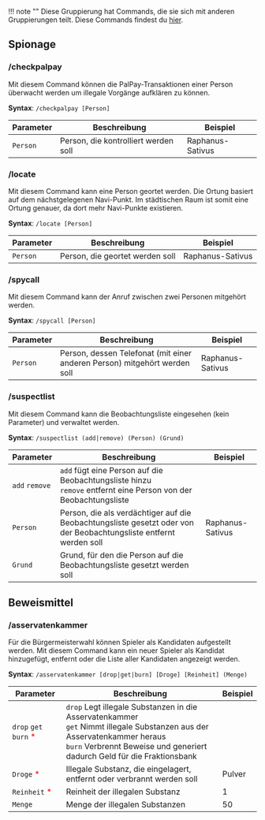 !!! note ""
    Diese Gruppierung hat Commands, die sie sich mit anderen Gruppierungen teilt. Diese Commands findest du [hier](crossgroup.md).

## Spionage

### /checkpalpay

Mit diesem Command können die PalPay-Transaktionen einer Person überwacht werden um illegale Vorgänge aufklären zu können.

**Syntax**: `/checkpalpay [Person]`

| Parameter | Beschreibung                         | Beispiel         |
|-----------|--------------------------------------|------------------|
| `Person`  | Person, die kontrolliert werden soll | Raphanus-Sativus |

### /locate

Mit diesem Command kann eine Person geortet werden. Die Ortung basiert auf dem nächstgelegenen Navi-Punkt. Im städtischen Raum ist somit eine Ortung genauer, da dort mehr Navi-Punkte existieren.

**Syntax**: `/locate [Person]`

| Parameter | Beschreibung                    | Beispiel         |
|-----------|---------------------------------|------------------|
| `Person`  | Person, die geortet werden soll | Raphanus-Sativus |

### /spycall

Mit diesem Command kann der Anruf zwischen zwei Personen mitgehört werden.

**Syntax**: `/spycall [Person]`

| Parameter | Beschreibung                                                              | Beispiel         |
|-----------|---------------------------------------------------------------------------|------------------|
| `Person`  | Person, dessen Telefonat (mit einer anderen Person) mitgehört werden soll | Raphanus-Sativus |

### /suspectlist

Mit diesem Command kann die Beobachtungsliste eingesehen (kein Parameter) und verwaltet werden.

**Syntax**: `/suspectlist (add|remove) (Person) (Grund)`

| Parameter      | Beschreibung                                                                                                       | Beispiel         |
|----------------|--------------------------------------------------------------------------------------------------------------------|------------------|
| `add` `remove` | `add` fügt eine Person auf die Beobachtungsliste hinzu<br/>`remove` entfernt eine Person von der Beobachtungsliste |                  |
| `Person`       | Person, die als verdächtiger auf die Beobachtungsliste gesetzt oder von der Beobachtungsliste entfernt werden soll | Raphanus-Sativus |
| `Grund`        | Grund, für den die Person auf die Beobachtungsliste gesetzt werden soll                                            |                  |

## Beweismittel

### /asservatenkammer

Für die Bürgermeisterwahl können Spieler als Kandidaten aufgestellt werden. Mit diesem Command kann ein neuer Spieler als Kandidat
hinzugefügt, entfernt oder die Liste aller Kandidaten angezeigt werden.

**Syntax**: `/asservatenkammer [drop|get|burn] [Droge] [Reinheit] (Menge)`

| Parameter                                             | Beschreibung                                                                                                                                                                                              | Beispiel |
|-------------------------------------------------------|-----------------------------------------------------------------------------------------------------------------------------------------------------------------------------------------------------------|----------|
| `drop` `get` `burn` <span style="color:red;">*</span> | `drop` Legt illegale Substanzen in die Asservatenkammer<br/>`get` Nimmt illegale Substanzen aus der Asservatenkammer heraus<br/>`burn` Verbrennt Beweise und generiert dadurch Geld für die Fraktionsbank |          |
| `Droge` <span style="color:red;">*</span>             | Illegale Substanz, die eingelagert, entfernt oder verbrannt werden soll                                                                                                                                   | Pulver   |
| `Reinheit` <span style="color:red;">*</span>          | Reinheit der illegalen Substanz                                                                                                                                                                           | 1        |
| `Menge`                                               | Menge der illegalen Substanzen                                                                                                                                                                            | 50       |
